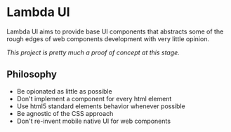 # Lambda UI

Lambda UI aims to provide base UI components that abstracts some of the rough edges of web components development with very little opinion.

*This project is pretty much a proof of concept at this stage.*

## Philosophy

- Be opionated as little as possible
- Don't implement a component for every html element
- Use html5 standard elements behavior whenever possible
- Be agnostic of the CSS approach
- Don't re-invent mobile native UI for web components
